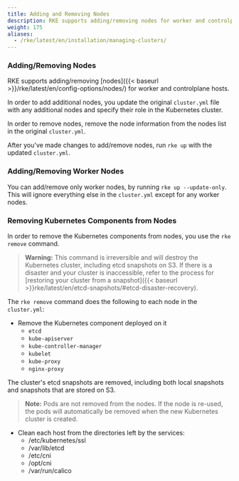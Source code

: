 ```yaml
---
title: Adding and Removing Nodes
description: RKE supports adding/removing nodes for worker and controlplane hosts. Learn about the changes you need to make to the cluster.yml in order add/remove nodes
weight: 175
aliases:
  - /rke/latest/en/installation/managing-clusters/
---
```


### Adding/Removing Nodes

RKE supports adding/removing [nodes]({{< baseurl >}}/rke/latest/en/config-options/nodes/) for worker and controlplane hosts.

In order to add additional nodes, you update the original `cluster.yml` file with any additional nodes and specify their role in the Kubernetes cluster.

In order to remove nodes, remove the node information from the nodes list in the original `cluster.yml`.

After you've made changes to add/remove nodes, run `rke up` with the updated `cluster.yml`.

### Adding/Removing Worker Nodes

You can add/remove only worker nodes, by running `rke up --update-only`. This will ignore everything else in the `cluster.yml` except for any worker nodes.

### Removing Kubernetes Components from Nodes

In order to remove the Kubernetes components from nodes, you use the `rke remove` command.

> **Warning:** This command is irreversible and will destroy the Kubernetes cluster, including etcd snapshots on S3. If there is a disaster and your cluster is inaccessible, refer to the process for [restoring your cluster from a snapshot]({{< baseurl >}}rke/latest/en/etcd-snapshots/#etcd-disaster-recovery).

The `rke remove` command does the following to each node in the `cluster.yml`:

- Remove the Kubernetes component deployed on it
  - `etcd`
  - `kube-apiserver`
  - `kube-controller-manager`
  - `kubelet`
  - `kube-proxy`
  - `nginx-proxy`

The cluster's etcd snapshots are removed, including both local snapshots and snapshots that are stored on S3.

> **Note:** Pods are not removed from the nodes. If the node is re-used, the pods will automatically be removed when the new Kubernetes cluster is created.

- Clean each host from the directories left by the services:
  - /etc/kubernetes/ssl
  - /var/lib/etcd
  - /etc/cni
  - /opt/cni
  - /var/run/calico
